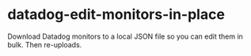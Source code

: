 # datadog-edit-monitors-in-place

Download Datadog monitors to a local JSON file so you can edit them in bulk. Then re-uploads.
